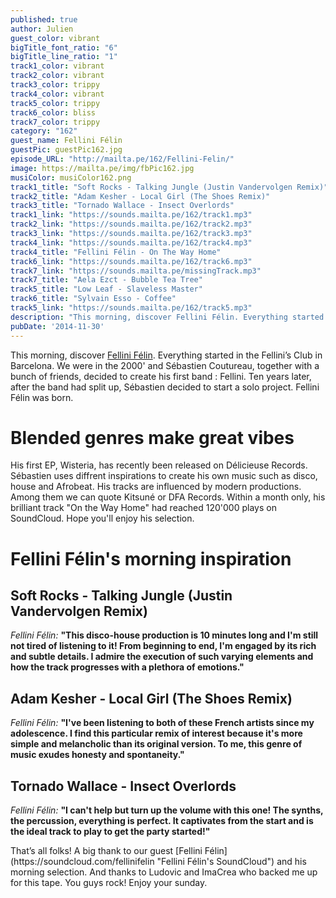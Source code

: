 ```yaml
---
published: true
author: Julien
guest_color: vibrant
bigTitle_font_ratio: "6"
bigTitle_line_ratio: "1"
track1_color: vibrant
track2_color: vibrant
track3_color: trippy
track4_color: vibrant
track5_color: trippy
track6_color: bliss
track7_color: trippy
category: "162"
guest_name: Fellini Félin
guestPic: guestPic162.jpg
episode_URL: "http://mailta.pe/162/Fellini-Felin/"
image: https://mailta.pe/img/fbPic162.jpg
musiColor: musiColor162.png
track1_title: "Soft Rocks - Talking Jungle (Justin Vandervolgen Remix)"
track2_title: "Adam Kesher - Local Girl (The Shoes Remix)"
track3_title: "Tornado Wallace - Insect Overlords"
track1_link: "https://sounds.mailta.pe/162/track1.mp3"
track2_link: "https://sounds.mailta.pe/162/track2.mp3"
track3_link: "https://sounds.mailta.pe/162/track3.mp3"
track4_link: "https://sounds.mailta.pe/162/track4.mp3"
track4_title: "Fellini Félin - On The Way Home"
track6_link: "https://sounds.mailta.pe/162/track6.mp3"
track7_link: "https://sounds.mailta.pe/missingTrack.mp3"
track7_title: "Aela Ezct - Bubble Tea Tree"
track5_title: "Low Leaf - Slaveless Master"
track6_title: "Sylvain Esso - Coffee"
track5_link: "https://sounds.mailta.pe/162/track5.mp3"
description: "This morning, discover Fellini Félin. Everything started in the Fellini’s Club in Barcelona. We were in the 2000 and Sébastien Coutureau, together with a bunch of friends, decided to create his first band : Fellini. Ten years later, after the band had split up, Sébastien decided to start a solo project. Fellini Félin was born."
pubDate: '2014-11-30'
---
```


This morning, discover [Fellini Félin](https://soundcloud.com/fellinifelin "Fellini Félin's SoundCloud"). Everything started in the Fellini’s Club in Barcelona. We were in the 2000' and Sébastien Coutureau, together with a bunch of friends, decided to create his first band : Fellini. Ten years later, after the band had split up, Sébastien decided to start a solo project. Fellini Félin was born.

# Blended genres make great vibes

His first EP, Wisteria, has recently been released on Délicieuse Records. Sébastien uses diffrent inspirations to create his own music such as disco, house and Afrobeat. His tracks are influenced by modern productions. Among them we can quote Kitsuné or DFA Records. Within a month only, his brilliant track "On the Way Home" had reached 120'000 plays on SoundCloud. Hope you'll enjoy his selection.

# Fellini Félin's morning inspiration
 
## Soft Rocks - Talking Jungle (Justin Vandervolgen Remix)
_Fellini Félin:_ **"**This disco-house production is 10 minutes long and I'm still not tired of listening to it! From beginning to end, I'm engaged by its rich and subtle details. I admire the execution of such varying elements and how the track progresses with a plethora of emotions.**"**
 
## Adam Kesher - Local Girl (The Shoes Remix)
_Fellini Félin:_ **"**I've been listening to both of these French artists since my adolescence. I find this particular remix of interest because it's more simple and melancholic than its original version. To me, this genre of music exudes honesty and spontaneity.**"**
 
## Tornado Wallace - Insect Overlords
_Fellini Félin:_ **"**I can't help but turn up the volume with this one! The synths, the percussion, everything is perfect. It captivates from the start and is the ideal track to play to get the party started!**"** 
 
<p id="outroduction">
That’s all folks! A big thank to our guest [Fellini Félin](https://soundcloud.com/fellinifelin "Fellini Félin's SoundCloud") and his morning selection. And thanks to Ludovic and ImaCrea who backed me up for this tape. You guys rock!
Enjoy your sunday.
</p>